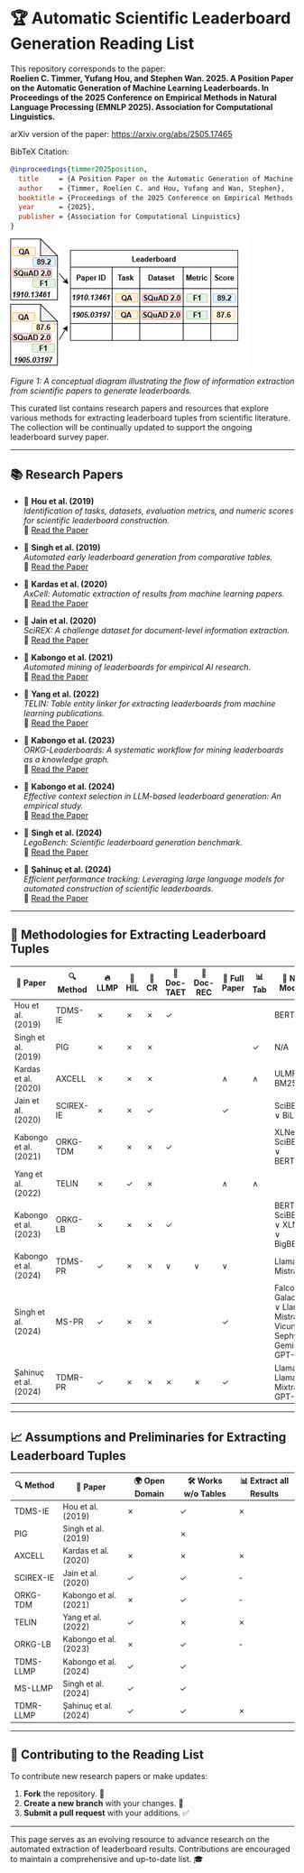 # 🏆 Automatic Scientific Leaderboard Generation Reading List

This repository corresponds to the paper:  
**Roelien C. Timmer, Yufang Hou, and Stephen Wan. 2025. A Position Paper on the Automatic Generation of Machine Learning Leaderboards. In Proceedings of the 2025 Conference on Empirical Methods in Natural Language Processing (EMNLP 2025). Association for Computational Linguistics.**

arXiv version of the paper: https://arxiv.org/abs/2505.17465

BibTeX Citation:

```bibtex
@inproceedings{timmer2025position,
  title     = {A Position Paper on the Automatic Generation of Machine Learning Leaderboards},
  author    = {Timmer, Roelien C. and Hou, Yufang and Wan, Stephen},
  booktitle = {Proceedings of the 2025 Conference on Empirical Methods in Natural Language Processing (EMNLP 2025)},
  year      = {2025},
  publisher = {Association for Computational Linguistics}
}
```

![Leaderboard Diagram](leaderboard-diagram.png)  
*Figure 1: A conceptual diagram illustrating the flow of information extraction from scientific papers to generate leaderboards.*

This curated list contains research papers and resources that explore various methods for extracting leaderboard tuples from scientific literature. The collection will be continually updated to support the ongoing leaderboard survey paper.  

---

## 📚 Research Papers

- 📝 **Hou et al. (2019)**  
  _Identification of tasks, datasets, evaluation metrics, and numeric scores for scientific leaderboard construction._  
  🔗 [Read the Paper](https://doi.org/10.18653/v1/P19-1342)

- 📝 **Singh et al. (2019)**  
  _Automated early leaderboard generation from comparative tables._  
  🔗 [Read the Paper](https://doi.org/10.1007/978-3-030-15712-8_17)

- 📝 **Kardas et al. (2020)**  
  _AxCell: Automatic extraction of results from machine learning papers._  
  🔗 [Read the Paper](https://doi.org/10.18653/v1/2020.emnlp-main.581)

- 📝 **Jain et al. (2020)**  
  _SciREX: A challenge dataset for document-level information extraction._  
  🔗 [Read the Paper](https://doi.org/10.18653/v1/2020.emnlp-main.294)

- 📝 **Kabongo et al. (2021)**  
  _Automated mining of leaderboards for empirical AI research._  
  🔗 [Read the Paper](https://doi.org/10.1007/978-3-030-80624-8_23)

- 📝 **Yang et al. (2022)**  
  _TELIN: Table entity linker for extracting leaderboards from machine learning publications._  
  🔗 [Read the Paper](https://doi.org/10.18653/v1/2022.emnlp-main.277)

- 📝 **Kabongo et al. (2023)**  
  _ORKG-Leaderboards: A systematic workflow for mining leaderboards as a knowledge graph._  
  🔗 [Read the Paper](https://doi.org/10.1007/s00799-023-00331-7)

- 📝 **Kabongo et al. (2024)**  
  _Effective context selection in LLM-based leaderboard generation: An empirical study._  
  🔗 [Read the Paper](https://arxiv.org/abs/2407.02409)

- 📝 **Singh et al. (2024)**  
  _LegoBench: Scientific leaderboard generation benchmark._  
  🔗 [Read the Paper](https://aclanthology.org/2024.findings-emnlp.855/)

- 📝 **Şahinuç et al. (2024)**  
  _Efficient performance tracking: Leveraging large language models for automated construction of scientific leaderboards._  
  🔗 [Read the Paper](https://aclanthology.org/2024.emnlp-main.453/)

---

## 🔧 Methodologies for Extracting Leaderboard Tuples

| 📰 **Paper**                           | 🔍 **Method** | 🔥 **LLMP** | 👥 **HIL** | 🔗 **CR** | 📄 **Doc-TAET** | 🧾 **Doc-REC** | 📑 **Full Paper** | 📊 **Tab** | 🧠 **NLP Models** |
|---------------------------------------|--------------|------------|-----------|-----------|----------------|----------------|------------------|-------------|------------------|
| Hou et al. (2019)                     | TDMS-IE      | ✗          | ✗         | ✗         | ✓              |                |                  |             | BERT             |
| Singh et al. (2019)                   | PIG          | ✗          | ✗         | ✗         |                |                |                  | ✓           | N/A              |
| Kardas et al. (2020)                  | AXCELL       | ✗          | ✗         | ✗         |                |                | ∧                | ∧           | ULMFiT, BM25      |
| Jain et al. (2020)                    | SCIREX-IE    | ✗          | ✗         | ✓         |                |                | ✓                |             | SciBERT ∨ BiLSTM |
| Kabongo et al. (2021)                 | ORKG-TDM     | ✗          | ✗         | ✗         | ✓              |                |                  |             | XLNet ∨ SciBERT ∨ BERTbase |
| Yang et al. (2022)                    | TELIN        | ✗          | ✓         | ✗         |                |                | ∧                | ∧           |                  |
| Kabongo et al. (2023)                 | ORKG-LB      | ✗          | ✗         | ✗         | ✓              |                |                  |             | BERT ∨ SciBERT ∨ XLNet ∨ BigBERT |
| Kabongo et al. (2024)                 | TDMS-PR      | ✓          | ✗         | ✗         | ∨              | ∨              | ∨                |             | Llama 2 ∨ Mistral |
| Singh et al. (2024)                   | MS-PR        | ✓          | ✗         | ✗         |                |                | ✓                |             | Falcon ∨ Galactica ∨ Llama ∨ Mistral ∨ Vicuna ∨ Sephyr ∨ Gemini ∨ GPT-4 |
| Şahinuç et al. (2024)                 | TDMR-PR      | ✓          | ✗         | ✗         | ✗              | ✗              | ✓                |             | Llama 2 ∨ Llama 3 ∨ Mixtral ∨ GPT-4 |

---

## 📈 Assumptions and Preliminaries for Extracting Leaderboard Tuples

| 🔍 **Method** | 📑 **Paper**            | 🌍 **Open Domain** | 🛠 **Works w/o Tables** | 📊 **Extract all Results** |
|---------------|------------------------|--------------------|------------------------|----------------------------|
| TDMS-IE       | Hou et al. (2019)      | ✗                  | ✓                      | ✗                          |
| PIG           | Singh et al. (2019)    |                    | ✗                      |                            |
| AXCELL        | Kardas et al. (2020)   | ✗                  | ✗                      | ✗                          |
| SCIREX-IE     | Jain et al. (2020)     | ✓                  | ✓                      | -                          |
| ORKG-TDM      | Kabongo et al. (2021)  | ✗                  | ✓                      | -                          |
| TELIN         | Yang et al. (2022)     | ✓                  | ✗                      | ✗                          |
| ORKG-LB       | Kabongo et al. (2023)  | ✗                  | ✓                      | -                          |
| TDMS-LLMP     | Kabongo et al. (2024)  | ✓                  | ✓                      |                            |
| MS-LLMP       | Singh et al. (2024)    | ✓                  | ✓                      |                            |
| TDMR-LLMP     | Şahinuç et al. (2024) | ✓                  | ✓                      | ✗                          |

---

## 🤝 Contributing to the Reading List

To contribute new research papers or make updates:  
1. **Fork** the repository. 🍴  
2. **Create a new branch** with your changes. 🌿  
3. **Submit a pull request** with your additions. ✅  

---

This page serves as an evolving resource to advance research on the automated extraction of leaderboard results. Contributions are encouraged to maintain a comprehensive and up-to-date list. 🎓
